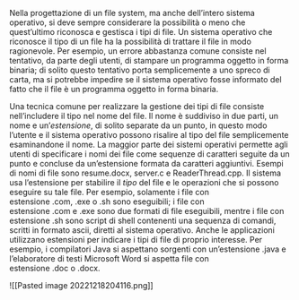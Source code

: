 Nella progettazione di un file system, ma anche dell’intero sistema operativo, si deve sempre considerare la possibilità o meno che quest’ultimo riconosca e gestisca i tipi di file. Un sistema operativo che riconosce il tipo di un file ha la possibilità di trattare il file in modo ragionevole. Per esempio, un errore abbastanza comune consiste nel tentativo, da parte degli utenti, di stampare un programma oggetto in forma binaria; di solito questo tentativo porta semplicemente a uno spreco di carta, ma si potrebbe impedire se il sistema operativo fosse informato del fatto che il file è un programma oggetto in forma binaria.

Una tecnica comune per realizzare la gestione dei tipi di file consiste nell’includere il tipo nel nome del file. Il nome è suddiviso in due parti, un nome e un’_estensione_, di solito separate da un punto, in questo modo l’utente e il sistema operativo possono risalire al tipo del file semplicemente esaminandone il nome. La maggior parte dei sistemi operativi permette agli utenti di specificare i nomi dei file come sequenze di caratteri seguite da un punto e concluse da un’estensione formata da caratteri aggiuntivi. Esempi di nomi di file sono resume.docx, server.c e ReaderThread.cpp. Il sistema usa l’estensione per stabilire il _tipo_ del file e le operazioni che si possono eseguire su tale file. Per esempio, solamente i file con estensione .com, .exe o .sh sono eseguibili; i file con estensione .com e .exe sono due formati di file eseguibili, mentre i file con estensione .sh sono script di shell contenenti una sequenza di comandi, scritti in formato ascii, diretti al sistema operativo. Anche le applicazioni utilizzano estensioni per indicare i tipi di file di proprio interesse. Per esempio, i compilatori Java si aspettano sorgenti con un’estensione .java e l’elaboratore di testi Microsoft Word si aspetta file con estensione .doc o .docx.

![[Pasted image 20221218204116.png]]

